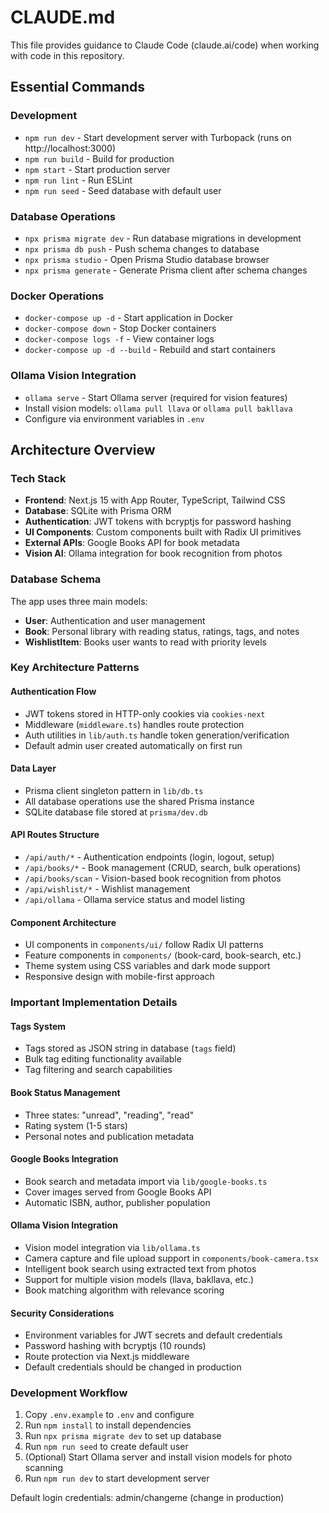 # CLAUDE.md

This file provides guidance to Claude Code (claude.ai/code) when working with code in this repository.

## Essential Commands

### Development
- `npm run dev` - Start development server with Turbopack (runs on http://localhost:3000)
- `npm run build` - Build for production
- `npm start` - Start production server
- `npm run lint` - Run ESLint
- `npm run seed` - Seed database with default user

### Database Operations
- `npx prisma migrate dev` - Run database migrations in development
- `npx prisma db push` - Push schema changes to database
- `npx prisma studio` - Open Prisma Studio database browser
- `npx prisma generate` - Generate Prisma client after schema changes

### Docker Operations
- `docker-compose up -d` - Start application in Docker
- `docker-compose down` - Stop Docker containers
- `docker-compose logs -f` - View container logs
- `docker-compose up -d --build` - Rebuild and start containers

### Ollama Vision Integration
- `ollama serve` - Start Ollama server (required for vision features)
- Install vision models: `ollama pull llava` or `ollama pull bakllava`
- Configure via environment variables in `.env`

## Architecture Overview

### Tech Stack
- **Frontend**: Next.js 15 with App Router, TypeScript, Tailwind CSS
- **Database**: SQLite with Prisma ORM
- **Authentication**: JWT tokens with bcryptjs for password hashing
- **UI Components**: Custom components built with Radix UI primitives
- **External APIs**: Google Books API for book metadata
- **Vision AI**: Ollama integration for book recognition from photos

### Database Schema
The app uses three main models:
- **User**: Authentication and user management
- **Book**: Personal library with reading status, ratings, tags, and notes
- **WishlistItem**: Books user wants to read with priority levels

### Key Architecture Patterns

#### Authentication Flow
- JWT tokens stored in HTTP-only cookies via `cookies-next`
- Middleware (`middleware.ts`) handles route protection
- Auth utilities in `lib/auth.ts` handle token generation/verification
- Default admin user created automatically on first run

#### Data Layer
- Prisma client singleton pattern in `lib/db.ts`
- All database operations use the shared Prisma instance
- SQLite database file stored at `prisma/dev.db`

#### API Routes Structure
- `/api/auth/*` - Authentication endpoints (login, logout, setup)
- `/api/books/*` - Book management (CRUD, search, bulk operations)
- `/api/books/scan` - Vision-based book recognition from photos
- `/api/wishlist/*` - Wishlist management
- `/api/ollama` - Ollama service status and model listing

#### Component Architecture
- UI components in `components/ui/` follow Radix UI patterns
- Feature components in `components/` (book-card, book-search, etc.)
- Theme system using CSS variables and dark mode support
- Responsive design with mobile-first approach

### Important Implementation Details

#### Tags System
- Tags stored as JSON string in database (`tags` field)
- Bulk tag editing functionality available
- Tag filtering and search capabilities

#### Book Status Management
- Three states: "unread", "reading", "read"
- Rating system (1-5 stars)
- Personal notes and publication metadata

#### Google Books Integration
- Book search and metadata import via `lib/google-books.ts`
- Cover images served from Google Books API
- Automatic ISBN, author, publisher population

#### Ollama Vision Integration
- Vision model integration via `lib/ollama.ts`
- Camera capture and file upload support in `components/book-camera.tsx`
- Intelligent book search using extracted text from photos
- Support for multiple vision models (llava, bakllava, etc.)
- Book matching algorithm with relevance scoring

#### Security Considerations
- Environment variables for JWT secrets and default credentials
- Password hashing with bcryptjs (10 rounds)
- Route protection via Next.js middleware
- Default credentials should be changed in production

### Development Workflow
1. Copy `.env.example` to `.env` and configure
2. Run `npm install` to install dependencies
3. Run `npx prisma migrate dev` to set up database
4. Run `npm run seed` to create default user
5. (Optional) Start Ollama server and install vision models for photo scanning
6. Run `npm run dev` to start development server

Default login credentials: admin/changeme (change in production)